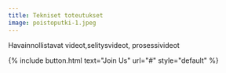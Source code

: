 ```yaml
---
title: Tekniset toteutukset
image: poistoputki-1.jpeg
---
```


Havainnollistavat videot,selitysvideot, prosessivideot

{% include button.html text="Join Us" url="#" style="default" %}
